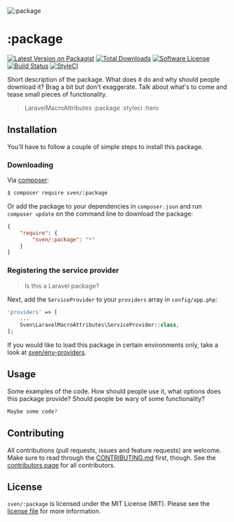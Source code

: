 ![:package](:hero)

# :package

[![Latest Version on Packagist][ico-version]][link-packagist]
[![Total Downloads][ico-downloads]][link-downloads]
[![Software License][ico-license]](LICENSE.md)
[![Build Status][ico-build]][link-build]
[![StyleCI][ico-styleci]][link-styleci]

Short description of the package. What does it do and why should people download
it? Brag a bit but don't exaggerate. Talk about what's to come and tease small
pieces of functionality.

> LaravelMacroAttributes
> :package
> :styleci
> :hero

## Installation
You'll have to follow a couple of simple steps to install this package.

### Downloading
Via [composer](http://getcomposer.org):

```bash
$ composer require sven/:package
```

Or add the package to your dependencies in `composer.json` and run
`composer update` on the command line to download the package:

```json
{
    "require": {
        "sven/:package": "*"
    }
}
```


### Registering the service provider
> Is this a Laravel package?

Next, add the `ServiceProvider` to your `providers` array in `config/app.php`:

```php
'providers' => [
    ...
    Sven\LaravelMacroAttributes\ServiceProvider::class,
];
```

If you would like to load this package in certain environments only, take a look
at [sven/env-providers](https://github.com/svenluijten/env-providers).

## Usage
Some examples of the code. How should people use it, what options does this package
provide? Should people be wary of some functionality?

```php
Maybe some code?
```

## Contributing
All contributions (pull requests, issues and feature requests) are
welcome. Make sure to read through the [CONTRIBUTING.md](CONTRIBUTING.md) first,
though. See the [contributors page](../../graphs/contributors) for all contributors.

## License
`sven/:package` is licensed under the MIT License (MIT). Please see the
[license file](LICENSE.md) for more information.

[ico-version]: https://img.shields.io/packagist/v/sven/:package.svg?style=flat-square
[ico-license]: https://img.shields.io/badge/license-MIT-green.svg?style=flat-square
[ico-downloads]: https://img.shields.io/packagist/dt/sven/:package.svg?style=flat-square
[ico-build]: https://img.shields.io/github/workflow/status/svenluijten/:package/Tests?style=flat-square
[ico-styleci]: https://styleci.io/repos/:styleci/shield

[link-packagist]: https://packagist.org/packages/sven/:package
[link-downloads]: https://packagist.org/packages/sven/:package
[link-build]: https://github.com/svenluijten/:package/actions/workflows/run-tests.yml
[link-styleci]: https://styleci.io/repos/:styleci
